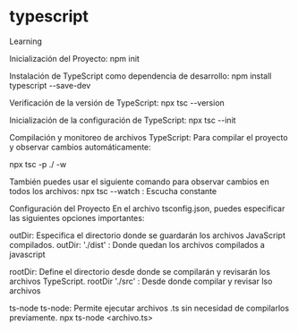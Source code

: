 # typescript

Learning

Inicialización del Proyecto:
npm init

Instalación de TypeScript como dependencia de desarrollo:
npm install typescript --save-dev

Verificación de la versión de TypeScript:
npx tsc --version

Inicialización de la configuración de TypeScript:
npx tsc --init

Compilación y monitoreo de archivos TypeScript:
Para compilar el proyecto y observar cambios automáticamente:

npx tsc -p ./ -w

También puedes usar el siguiente comando para observar cambios en todos los archivos:
npx tsc --watch : Escucha constante

Configuración del Proyecto
En el archivo tsconfig.json, puedes especificar las siguientes opciones importantes:

outDir: Especifica el directorio donde se guardarán los archivos JavaScript compilados.
outDir: './dist' : Donde quedan los archivos compilados a javascript

rootDir: Define el directorio desde donde se compilarán y revisarán los archivos TypeScript.
rootDir './src' : Desde donde compilar y revisar lso archivos

ts-node
ts-node: Permite ejecutar archivos .ts sin necesidad de compilarlos previamente.
npx ts-node <archivo.ts>
